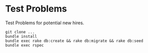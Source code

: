 # Test Problems
Test Problems for potential new hires.

    git clone ...
    bundle install
    bundle exec rake db:create && rake db:migrate && rake db:seed
    bundle exec rspec
